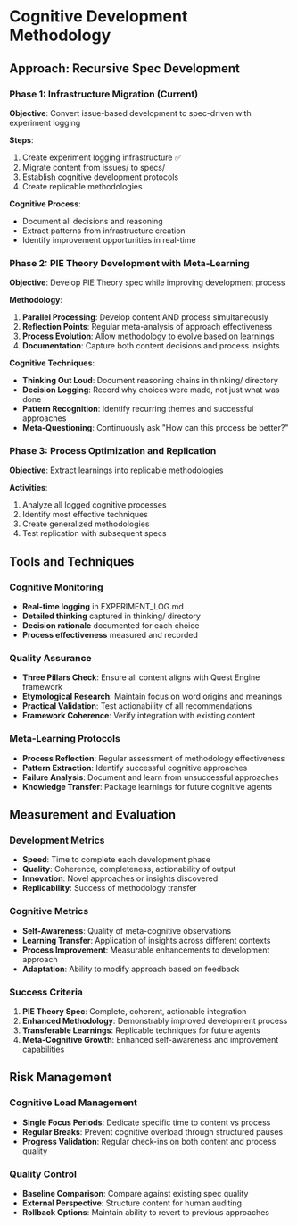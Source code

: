 # Cognitive Development Methodology

## Approach: Recursive Spec Development

### Phase 1: Infrastructure Migration (Current)
**Objective**: Convert issue-based development to spec-driven with experiment logging

**Steps**:
1. Create experiment logging infrastructure ✅
2. Migrate content from issues/ to specs/ 
3. Establish cognitive development protocols
4. Create replicable methodologies

**Cognitive Process**:
- Document all decisions and reasoning
- Extract patterns from infrastructure creation
- Identify improvement opportunities in real-time

### Phase 2: PIE Theory Development with Meta-Learning
**Objective**: Develop PIE Theory spec while improving development process

**Methodology**:
1. **Parallel Processing**: Develop content AND process simultaneously
2. **Reflection Points**: Regular meta-analysis of approach effectiveness
3. **Process Evolution**: Allow methodology to evolve based on learnings
4. **Documentation**: Capture both content decisions and process insights

**Cognitive Techniques**:
- **Thinking Out Loud**: Document reasoning chains in thinking/ directory
- **Decision Logging**: Record why choices were made, not just what was done
- **Pattern Recognition**: Identify recurring themes and successful approaches
- **Meta-Questioning**: Continuously ask "How can this process be better?"

### Phase 3: Process Optimization and Replication
**Objective**: Extract learnings into replicable methodologies

**Activities**:
1. Analyze all logged cognitive processes
2. Identify most effective techniques
3. Create generalized methodologies
4. Test replication with subsequent specs

## Tools and Techniques

### Cognitive Monitoring
- **Real-time logging** in EXPERIMENT_LOG.md
- **Detailed thinking** captured in thinking/ directory
- **Decision rationale** documented for each choice
- **Process effectiveness** measured and recorded

### Quality Assurance
- **Three Pillars Check**: Ensure all content aligns with Quest Engine framework
- **Etymological Research**: Maintain focus on word origins and meanings
- **Practical Validation**: Test actionability of all recommendations
- **Framework Coherence**: Verify integration with existing content

### Meta-Learning Protocols
- **Process Reflection**: Regular assessment of methodology effectiveness
- **Pattern Extraction**: Identify successful cognitive approaches
- **Failure Analysis**: Document and learn from unsuccessful approaches
- **Knowledge Transfer**: Package learnings for future cognitive agents

## Measurement and Evaluation

### Development Metrics
- **Speed**: Time to complete each development phase
- **Quality**: Coherence, completeness, actionability of output
- **Innovation**: Novel approaches or insights discovered
- **Replicability**: Success of methodology transfer

### Cognitive Metrics
- **Self-Awareness**: Quality of meta-cognitive observations
- **Learning Transfer**: Application of insights across different contexts
- **Process Improvement**: Measurable enhancements to development approach
- **Adaptation**: Ability to modify approach based on feedback

### Success Criteria
1. **PIE Theory Spec**: Complete, coherent, actionable integration
2. **Enhanced Methodology**: Demonstrably improved development process
3. **Transferable Learnings**: Replicable techniques for future agents
4. **Meta-Cognitive Growth**: Enhanced self-awareness and improvement capabilities

## Risk Management

### Cognitive Load Management
- **Single Focus Periods**: Dedicate specific time to content vs process
- **Regular Breaks**: Prevent cognitive overload through structured pauses
- **Progress Validation**: Regular check-ins on both content and process quality

### Quality Control
- **Baseline Comparison**: Compare against existing spec quality
- **External Perspective**: Structure content for human auditing
- **Rollback Options**: Maintain ability to revert to previous approaches